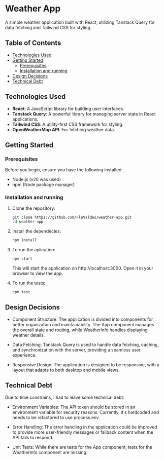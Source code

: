 # Weather App

A simple weather application built with React, utilizing Tanstack Query for data fetching and Tailwind CSS for styling.

## Table of Contents
- [Technologies Used](#technologies-used)
- [Getting Started](#getting-started)
  - [Prerequisites](#prerequisites)
  - [Installation and running](#installation-and-running)
- [Design Decisions](#design-decisions)
- [Technical Debt](#technical-debt)

## Technologies Used

- **React**: A JavaScript library for building user interfaces.
- **Tanstack Query**: A powerful library for managing server state in React applications.
- **Tailwind CSS**: A utility-first CSS framework for styling.
- **OpenWeatherMap API**: For fetching weather data.

## Getting Started

### Prerequisites

Before you begin, ensure you have the following installed:

- Node.js (v20 was used)
- npm (Node package manager)

### Installation and running

1. Clone the repository:
   ```bash
   git clone https://github.com/FloValdes/weather-app.git
   cd weather-app
   ```

2. Install the dependecies:
    ```bash
    npm install
    ```

3. To run the aplication:
    ```bash
    npm start
    ```

    This will start the application on http://localhost:3000. Open it in your browser to view the app.

4. To run the tests:
    ```bash
    npm test
    ```

## Design Decisions

- Component Structure: The application is divided into components for better organization and maintainability. The App component manages the overall state and routing, while WeatherInfo handles displaying weather details.

- Data Fetching: Tanstack Query is used to handle data fetching, caching, and synchronization with the server, providing a seamless user experience.

- Responsive Design: The application is designed to be responsive, with a layout that adapts to both desktop and mobile views.

## Technical Debt
Due to time constrains, I had to leave some technical debt:

- Environment Variables: The API token should be stored in an environment variable for security reasons. Currently, it's hardcoded and needs to be refactored to use process.env.

- Error Handling: The error handling in the application could be improved to provide more user-friendly messages or fallback content when the API fails to respond.

- Unit Tests: While there are tests for the App component, tests for the WeatherInfo component are missing.
